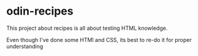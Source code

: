 # odin-recipes

This project about recipes is all about testing HTML knowledge.

Even though I've done some HTMl and CSS, its best to re-do it for proper understanding

